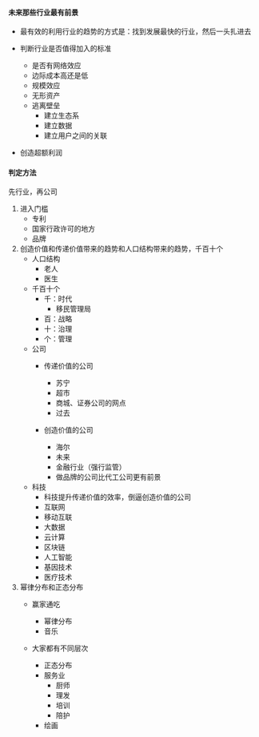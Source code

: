 #### 未来那些行业最有前景 ####
- 最有效的利用行业的趋势的方式是：找到发展最快的行业，然后一头扎进去
- 判断行业是否值得加入的标准
	- 是否有网络效应
	- 边际成本高还是低
	- 规模效应
	- 无形资产
	- 逃离壁垒
		- 建立生态系
		- 建立数据
		- 建立用户之间的关联

- 创造超额利润

#### 判定方法 ####
先行业，再公司

1. 进入门槛
	- 专利
	- 国家行政许可的地方
	- 品牌
2. 创造价值和传递价值带来的趋势和人口结构带来的趋势，千百十个
	- 人口结构
		- 老人
		- 医生
	- 千百十个
		- 千：时代
			- 移民管理局
		- 百：战略
		- 十：治理
		- 个：管理
	- 公司
		- 传递价值的公司
			- 苏宁
			- 超市
			- 商城、证券公司的网点
			- 过去
		
		- 创造价值的公司
			- 海尔
			- 未来
			- 金融行业（强行监管）
			- 做品牌的公司比代工公司更有前景
	- 科技
		- 科技提升传递价值的效率，倒逼创造价值的公司
		- 互联网
		- 移动互联
		- 大数据
		- 云计算
		- 区块链
		- 人工智能
		- 基因技术
		- 医疗技术
3. 幂律分布和正态分布
	- 赢家通吃
		- 幂律分布
		- 音乐
	
	- 大家都有不同层次
		- 正态分布
		- 服务业
			- 厨师
			- 理发
			- 培训
			- 陪护
		- 绘画
	
